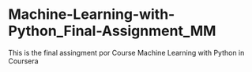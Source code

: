 # Machine-Learning-with-Python_Final-Assignment_MM
This is the final assingment por Course Machine Learning with Python in Coursera
